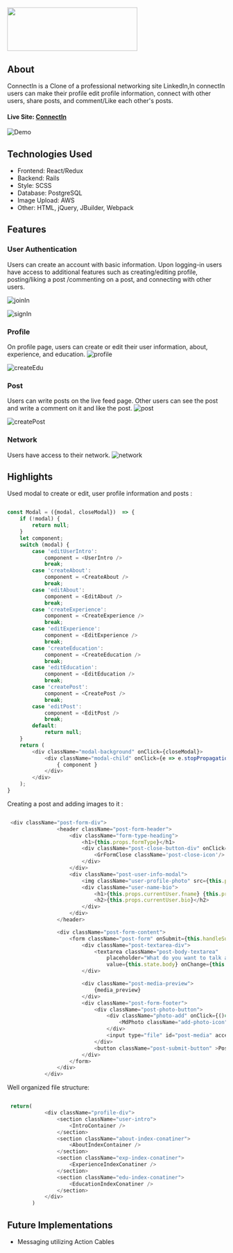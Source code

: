 # <p><img src="https://github.com/Kirti-Harode/ConnectIn/blob/main/app/assets/images/logo_alpha.png" width="300" height="100" /></p>


## About
ConnectIn is a Clone of a professional networking site LinkedIn,In connectIn users can make their profile edit profile information, connect with other users, share posts, and comment/Like each other's posts.


#### Live Site: [ConnectIn](https://connectedin.herokuapp.com/#/)

![Demo](app/assets/images/ConnectIn-Demo.gif)

## Technologies Used
* Frontend: React/Redux
* Backend: Rails
* Style: SCSS
* Database: PostgreSQL
* Image Upload: AWS
* Other: HTML, jQuery, JBuilder, Webpack

## Features

### User Authentication
Users can create an account with basic information. Upon logging-in users have access to additional features such as creating/editing profile, posting/liking a post /commenting on a post, and connecting with other users.

![joinIn](app/assets/images/joinIn.png)

![signIn](app/assets/images/signin_page.png)


### Profile
On profile page, users can create or edit their user information, about, experience, and education.
![profile](app/assets/images/userProfile.png)

![createEdu](app/assets/images/createEdu.png)

### Post
Users can write posts on the live feed page. Other users can see the post and write a comment on it and like the post.
![post](app/assets/images/feed.png)

![createPost](app/assets/images/create_post.png)

### Network
Users have access to their network.
![network](app/assets/images/network.png)

## Highlights 
  Used modal to create or edit, user profile information and  posts :

```js

const Modal = ({modal, closeModal})  => {
    if (!modal) {
        return null;
    }
    let component;
    switch (modal) {
        case 'editUserIntro':
            component = <UserIntro />
            break;
        case 'createAbout':
            component = <CreateAbout />
            break;
        case 'editAbout':
            component = <EditAbout />
            break;
        case 'createExperience':
            component = <CreateExperience />
            break;
        case 'editExperience':
            component = <EditExperience />
            break;
        case 'createEducation':
            component = <CreateEducation />
            break;
        case 'editEducation':
            component = <EditEducation />
            break;
        case 'createPost':
            component = <CreatePost />
            break;
        case 'editPost':
            component = <EditPost />
            break;
        default:
            return null;
    }
    return (
        <div className="modal-background" onClick={closeModal}>
            <div className="modal-child" onClick={e => e.stopPropagation()}>
                { component }
            </div>
        </div>
    );
}

```
Creating a post and adding images to it : 

```js

 <div className="post-form-div">
                <header className="post-form-header">
                    <div className="form-type-heading">
                        <h1>{this.props.formType}</h1>
                        <div className="post-close-button-div" onClick={()=> this.props.closeModal()}> 
                            <GrFormClose className='post-close-icon'/>
                        </div>
                    </div>
                    <div className="post-user-info-modal">
                        <img className="user-profile-photo" src={this.props.currentUser.profilePhotoUrl || window.defaultProfile} />
                        <div className="user-name-bio">
                            <h1>{this.props.currentUser.fname} {this.props.currentUser.lname}</h1>
                            <h2>{this.props.currentUser.bio}</h2>
                        </div>
                    </div>
                </header>

                <div className="post-form-content">
                    <form className="post-form" onSubmit={this.handleSubmit}>
                        <div className="post-textarea-div">
                            <textarea className="post-body-textarea" 
                                placeholder="What do you want to talk about?" 
                                value={this.state.body} onChange={this.updateInput('body')} />
                        </div>

                        <div className="post-media-preview">
                            {media_preview}
                        </div>
                        <div className="post-form-footer">
                            <div className="post-photo-button">
                                <div className="photo-add" onClick={()=> this.openFileLoader}>
                                    <MdPhoto className="add-photo-icon"/>
                                </div>
                                <input type="file" id="post-media" accept='image/*' onChange={this.handleFile} />
                            </div>
                            <button className="post-submit-button" >Post</button>
                        </div>
                    </form>
                </div>
            </div>

```       

Well organized file structure:

```js 

 return(
            <div className="profile-div">
                <section className="user-intro">
                    <IntroContainer />
                </section>
                <section className="about-index-conatiner">
                    <AboutIndexContainer />
                </section>
                <section className="exp-index-conatiner">
                    <ExperienceIndexConatiner />
                </section>
                <section className="edu-index-conatiner">
                    <EducationIndexConatiner />
                </section>
            </div>
        )

```
## Future Implementations
* Messaging utilizing Action Cables

